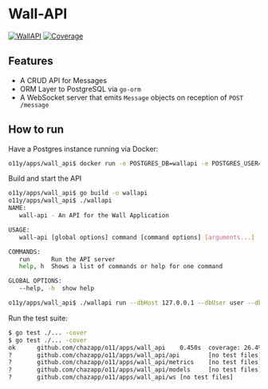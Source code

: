 # Wall-API

[![WallAPI](https://github.com/chazapp/o11y/actions/workflows/wall_api_tests.yaml/badge.svg)](https://github.com/chazapp/o11y/actions/workflows/wall_api_tests.yaml)
[![Coverage](https://codecov.io/gh/chazapp/o11y/graph/badge.svg?token=FIAGTCSSD1&flag=wall-api)](https://codecov.io/gh/chazapp/o11y)  

## Features

- A CRUD API for Messages
- ORM Layer to PostgreSQL via `go-orm`
- A WebSocket server that emits `Message` objects on reception of `POST /message`


## How to run

Have a Postgres instance running via Docker:

```bash
o11y/apps/wall_api$ docker run -e POSTGRES_DB=wallapi -e POSTGRES_USER=user -e POSTGRES_PASSWORD=foobar -p 5432:5432 -d  postgres:16
```

Build and start the API

```bash
o11y/apps/wall_api$ go build -o wallapi
o11y/apps/wall_api$ ./wallapi
NAME:
   wall-api - An API for the Wall Application

USAGE:
   wall-api [global options] command [command options] [arguments...]

COMMANDS:
   run      Run the API server
   help, h  Shows a list of commands or help for one command

GLOBAL OPTIONS:
   --help, -h  show help

o11y/apps/wall_api$ ./wallapi run --dbHost 127.0.0.1 --dbUser user --dbPassword foobar --port 8080 --dbName wallapi
```

Run the test suite:

```bash
$ go test ./... -cover
$ go test ./... -cover
ok      github.com/chazapp/o11/apps/wall_api    0.450s  coverage: 26.4% of statements
?       github.com/chazapp/o11/apps/wall_api/api        [no test files]
?       github.com/chazapp/o11/apps/wall_api/metrics    [no test files]
?       github.com/chazapp/o11/apps/wall_api/models     [no test files]
?       github.com/chazapp/o11/apps/wall_api/ws [no test files]
```